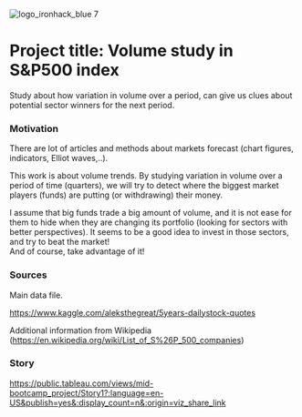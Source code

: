 ![logo_ironhack_blue 7](https://user-images.githubusercontent.com/23629340/40541063-a07a0a8a-601a-11e8-91b5-2f13e4e6b441.png)

# Project title: Volume study in S&P500 index

Study about how variation in volume over a period, can give us clues about potential sector winners for the next period.

### Motivation

There are lot of articles and methods about markets forecast (chart figures, indicators, Elliot waves,..).

This work is about volume trends. By studying variation in volume over a period of time (quarters), we will try to detect where the biggest market players (funds) are putting (or withdrawing) their money. 

I assume that big funds trade a big amount of volume, and it is not ease for them to hide when they are changing its portfolio (looking for sectors with better perspectives). It seems to be a good idea to invest in those sectors, and try to beat the market!   
And of course, take advantage of it!


### Sources

Main data file.

https://www.kaggle.com/aleksthegreat/5years-dailystock-quotes

Additional information from Wikipedia (https://en.wikipedia.org/wiki/List_of_S%26P_500_companies)


### Story

https://public.tableau.com/views/mid-bootcamp_project/Story1?:language=en-US&publish=yes&:display_count=n&:origin=viz_share_link




